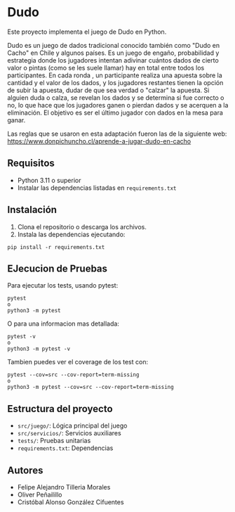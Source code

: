 # Dudo

Este proyecto implementa el juego de Dudo en Python.

Dudo es un juego de dados tradicional conocido también como "Dudo en Cacho" en Chile y algunos países. Es un juego de engaño, probabilidad 
y estrategia donde los jugadores intentan adivinar cuántos dados de cierto valor o  pintas (como se les suele llamar)  hay en total  entre 
todos los  participantes. En cada ronda , un  participante realiza  una apuesta sobre la cantidad y el valor de los dados, y los jugadores 
restantes tienen la  opción de subir  la apuesta, dudar  de que sea verdad o  "calzar" la apuesta. Si alguien duda o calza, se revelan los 
dados y se determina si fue correcto o no, lo que hace que los jugadores ganen o pierdan dados y se acerquen a la eliminación. El objetivo 
es ser el último jugador con dados en la mesa para ganar.

Las reglas que se usaron en esta adaptación fueron las de la siguiente web: https://www.donpichuncho.cl/aprende-a-jugar-dudo-en-cacho


## Requisitos

- Python 3.11 o superior
- Instalar las dependencias listadas en `requirements.txt`

## Instalación

1. Clona el repositorio o descarga los archivos.
2. Instala las dependencias ejecutando:

```
pip install -r requirements.txt
```

## EJecucion de Pruebas

Para ejecutar los tests, usando pytest:

```
pytest
o
python3 -m pytest
```

O para una informacion mas detallada:

```
pytest -v
o
python3 -m pytest -v
```

Tambien puedes ver el coverage de los test con:

```
pytest --cov=src --cov-report=term-missing 
o
python3 -m pytest --cov=src --cov-report=term-missing
```

## Estructura del proyecto

- `src/juego/`: Lógica principal del juego
- `src/servicios/`: Servicios auxiliares
- `tests/`: Pruebas unitarias
- `requirements.txt`: Dependencias

## Autores

- Felipe Alejandro Tilleria Morales
- Oliver Peñailillo
- Cristóbal Alonso González Cifuentes
